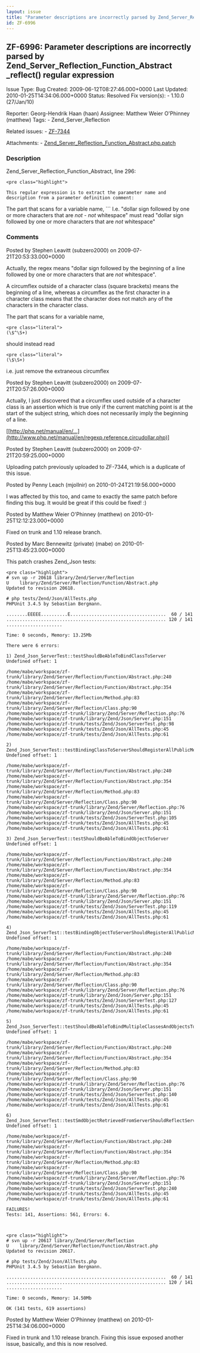 ```yaml
---
layout: issue
title: "Parameter descriptions are incorrectly parsed by Zend_Server_Reflection_Function_Abstract _reflect() regular expression"
id: ZF-6996
---
```


ZF-6996: Parameter descriptions are incorrectly parsed by Zend\_Server\_Reflection\_Function\_Abstract \_reflect() regular expression
-------------------------------------------------------------------------------------------------------------------------------------

 Issue Type: Bug Created: 2009-06-12T08:27:46.000+0000 Last Updated: 2010-01-25T14:34:06.000+0000 Status: Resolved Fix version(s): - 1.10.0 (27/Jan/10)
 
 Reporter:  Georg-Hendrik Haan (haan)  Assignee:  Matthew Weier O'Phinney (matthew)  Tags: - Zend\_Server\_Reflection
 
 Related issues: - [ZF-7344](/issues/browse/ZF-7344)
 
 Attachments: - [Zend\_Server\_Reflection\_Function\_Abstract.php.patch](/issues/secure/attachment/12093/Zend_Server_Reflection_Function_Abstract.php.patch)
 
### Description

Zend\_Server\_Reflection\_Function\_Abstract, line 296:

 
    <pre class="highlight">
    
    This regular expression is to extract the parameter name and description from a parameter definition comment:
    


The part that scans for a variable name, ``` I.e. "dollar sign followed by one or more characters that are _not - not_ whitespace" must read "dollar sign followed by one or more characters that are _not_ whitespace"

 

 

### Comments

Posted by Stephen Leavitt (subzero2000) on 2009-07-21T20:53:33.000+0000

Actually, the regex means "dollar sign followed by the beginning of a line followed by one or more characters that are _not_ whitespace".

A circumflex outside of a character class (square brackets) means the beginning of a line, whereas a circumflex as the first character in a character class means that the character does not match any of the characters in the character class.

The part that scans for a variable name,

 
    <pre class="literal">
    (\$^\S+)


should instead read

 
    <pre class="literal">
    (\$\S+)


i.e. just remove the extraneous circumflex

 

 

Posted by Stephen Leavitt (subzero2000) on 2009-07-21T20:57:26.000+0000

Actually, I just discovered that a circumflex used outside of a character class is an assertion which is true only if the current matching point is at the start of the subject string, which does not necessarily imply the beginning of a line.

[[http://php.net/manual/en/…](http://www.php.net/manual/en/regexp.reference.circudollar.php)]

 

 

Posted by Stephen Leavitt (subzero2000) on 2009-07-21T20:59:25.000+0000

Uploading patch previously uploaded to ZF-7344, which is a duplicate of this issue.

 

 

Posted by Penny Leach (mjollnir) on 2010-01-24T21:19:56.000+0000

I was affected by this too, and came to exactly the same patch before finding this bug. It would be great if this could be fixed! :)

 

 

Posted by Matthew Weier O'Phinney (matthew) on 2010-01-25T12:12:23.000+0000

Fixed on trunk and 1.10 release branch.

 

 

Posted by Marc Bennewitz (private) (mabe) on 2010-01-25T13:45:23.000+0000

This patch crashes Zend\_Json tests:

 
    <pre class="highlight">
    # svn up -r 20618 library/Zend/Server/Reflection
    U    library/Zend/Server/Reflection/Function/Abstract.php
    Updated to revision 20618.
    
    # php tests/Zend/Json/AllTests.php
    PHPUnit 3.4.5 by Sebastian Bergmann.
    
    ........EEEEE..........E....................................  60 / 141
    ............................................................ 120 / 141
    .....................
    
    Time: 0 seconds, Memory: 13.25Mb
    
    There were 6 errors:
    
    1) Zend_Json_ServerTest::testShouldBeAbleToBindClassToServer
    Undefined offset: 1
    
    /home/mabe/workspace/zf-trunk/library/Zend/Server/Reflection/Function/Abstract.php:240
    /home/mabe/workspace/zf-trunk/library/Zend/Server/Reflection/Function/Abstract.php:354
    /home/mabe/workspace/zf-trunk/library/Zend/Server/Reflection/Method.php:83
    /home/mabe/workspace/zf-trunk/library/Zend/Server/Reflection/Class.php:90
    /home/mabe/workspace/zf-trunk/library/Zend/Server/Reflection.php:76
    /home/mabe/workspace/zf-trunk/library/Zend/Json/Server.php:151
    /home/mabe/workspace/zf-trunk/tests/Zend/Json/ServerTest.php:98
    /home/mabe/workspace/zf-trunk/tests/Zend/Json/AllTests.php:45
    /home/mabe/workspace/zf-trunk/tests/Zend/Json/AllTests.php:61
    
    2) Zend_Json_ServerTest::testBindingClassToServerShouldRegisterAllPublicMethods
    Undefined offset: 1
    
    /home/mabe/workspace/zf-trunk/library/Zend/Server/Reflection/Function/Abstract.php:240
    /home/mabe/workspace/zf-trunk/library/Zend/Server/Reflection/Function/Abstract.php:354
    /home/mabe/workspace/zf-trunk/library/Zend/Server/Reflection/Method.php:83
    /home/mabe/workspace/zf-trunk/library/Zend/Server/Reflection/Class.php:90
    /home/mabe/workspace/zf-trunk/library/Zend/Server/Reflection.php:76
    /home/mabe/workspace/zf-trunk/library/Zend/Json/Server.php:151
    /home/mabe/workspace/zf-trunk/tests/Zend/Json/ServerTest.php:105
    /home/mabe/workspace/zf-trunk/tests/Zend/Json/AllTests.php:45
    /home/mabe/workspace/zf-trunk/tests/Zend/Json/AllTests.php:61
    
    3) Zend_Json_ServerTest::testShouldBeAbleToBindObjectToServer
    Undefined offset: 1
    
    /home/mabe/workspace/zf-trunk/library/Zend/Server/Reflection/Function/Abstract.php:240
    /home/mabe/workspace/zf-trunk/library/Zend/Server/Reflection/Function/Abstract.php:354
    /home/mabe/workspace/zf-trunk/library/Zend/Server/Reflection/Method.php:83
    /home/mabe/workspace/zf-trunk/library/Zend/Server/Reflection/Class.php:90
    /home/mabe/workspace/zf-trunk/library/Zend/Server/Reflection.php:76
    /home/mabe/workspace/zf-trunk/library/Zend/Json/Server.php:151
    /home/mabe/workspace/zf-trunk/tests/Zend/Json/ServerTest.php:119
    /home/mabe/workspace/zf-trunk/tests/Zend/Json/AllTests.php:45
    /home/mabe/workspace/zf-trunk/tests/Zend/Json/AllTests.php:61
    
    4) Zend_Json_ServerTest::testBindingObjectToServerShouldRegisterAllPublicMethods
    Undefined offset: 1
    
    /home/mabe/workspace/zf-trunk/library/Zend/Server/Reflection/Function/Abstract.php:240
    /home/mabe/workspace/zf-trunk/library/Zend/Server/Reflection/Function/Abstract.php:354
    /home/mabe/workspace/zf-trunk/library/Zend/Server/Reflection/Method.php:83
    /home/mabe/workspace/zf-trunk/library/Zend/Server/Reflection/Class.php:90
    /home/mabe/workspace/zf-trunk/library/Zend/Server/Reflection.php:76
    /home/mabe/workspace/zf-trunk/library/Zend/Json/Server.php:151
    /home/mabe/workspace/zf-trunk/tests/Zend/Json/ServerTest.php:127
    /home/mabe/workspace/zf-trunk/tests/Zend/Json/AllTests.php:45
    /home/mabe/workspace/zf-trunk/tests/Zend/Json/AllTests.php:61
    
    5) Zend_Json_ServerTest::testShouldBeAbleToBindMultipleClassesAndObjectsToServer
    Undefined offset: 1
    
    /home/mabe/workspace/zf-trunk/library/Zend/Server/Reflection/Function/Abstract.php:240
    /home/mabe/workspace/zf-trunk/library/Zend/Server/Reflection/Function/Abstract.php:354
    /home/mabe/workspace/zf-trunk/library/Zend/Server/Reflection/Method.php:83
    /home/mabe/workspace/zf-trunk/library/Zend/Server/Reflection/Class.php:90
    /home/mabe/workspace/zf-trunk/library/Zend/Server/Reflection.php:76
    /home/mabe/workspace/zf-trunk/library/Zend/Json/Server.php:151
    /home/mabe/workspace/zf-trunk/tests/Zend/Json/ServerTest.php:140
    /home/mabe/workspace/zf-trunk/tests/Zend/Json/AllTests.php:45
    /home/mabe/workspace/zf-trunk/tests/Zend/Json/AllTests.php:61
    
    6) Zend_Json_ServerTest::testSmdObjectRetrievedFromServerShouldReflectServerState
    Undefined offset: 1
    
    /home/mabe/workspace/zf-trunk/library/Zend/Server/Reflection/Function/Abstract.php:240
    /home/mabe/workspace/zf-trunk/library/Zend/Server/Reflection/Function/Abstract.php:354
    /home/mabe/workspace/zf-trunk/library/Zend/Server/Reflection/Method.php:83
    /home/mabe/workspace/zf-trunk/library/Zend/Server/Reflection/Class.php:90
    /home/mabe/workspace/zf-trunk/library/Zend/Server/Reflection.php:76
    /home/mabe/workspace/zf-trunk/library/Zend/Json/Server.php:151
    /home/mabe/workspace/zf-trunk/tests/Zend/Json/ServerTest.php:240
    /home/mabe/workspace/zf-trunk/tests/Zend/Json/AllTests.php:45
    /home/mabe/workspace/zf-trunk/tests/Zend/Json/AllTests.php:61
    
    FAILURES!
    Tests: 141, Assertions: 561, Errors: 6.


 
    <pre class="highlight">
    # svn up -r 20617 library/Zend/Server/Reflection
    U    library/Zend/Server/Reflection/Function/Abstract.php
    Updated to revision 20617.
    
    # php tests/Zend/Json/AllTests.php
    PHPUnit 3.4.5 by Sebastian Bergmann.
    
    ............................................................  60 / 141
    ............................................................ 120 / 141
    .....................
    
    Time: 0 seconds, Memory: 14.50Mb
    
    OK (141 tests, 619 assertions)


 

 

Posted by Matthew Weier O'Phinney (matthew) on 2010-01-25T14:34:06.000+0000

Fixed in trunk and 1.10 release branch. Fixing this issue exposed another issue, basically, and this is now resolved.

 

 